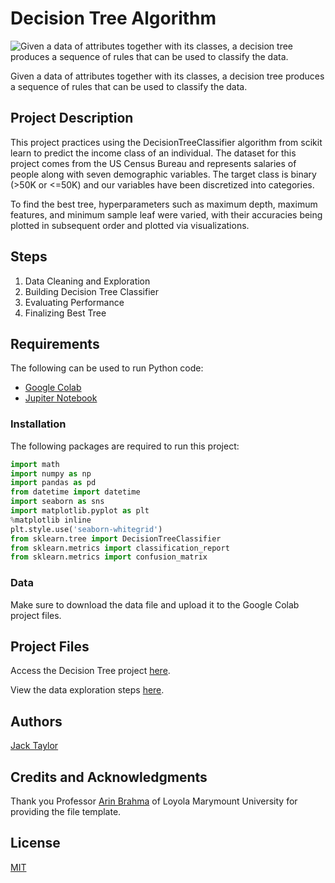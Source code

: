# Decision Tree Algorithm
![Given a data of attributes together with its classes, a decision tree produces a sequence of rules that can be used to classify the data.
](https://developers.bloomreach.com/binaries/original/content/gallery/developer/blog/decision-tree.jpg)

Given a data of attributes together with its classes, a decision tree produces a sequence of rules that can be used to classify the data.
## Project Description
This project practices using the DecisionTreeClassifier algorithm from scikit learn to predict the income class of an individual. The dataset for this project comes from the US Census Bureau and represents salaries of people along with seven demographic variables. The target class is binary (>50K or <=50K) and our variables have been discretized into categories.

To find the best tree, hyperparameters such as maximum depth, maximum features, and minimum sample leaf were varied, with their accuracies being plotted in subsequent order and plotted via visualizations. 

## Steps

 1. Data Cleaning and Exploration
 2. Building Decision Tree Classifier
 3. Evaluating Performance
 4. Finalizing Best Tree

## Requirements
The following can be used to run Python code:
 - [Google Colab](https://colab.research.google.com/notebooks/intro.ipynb#recent=true)
 - [Jupiter Notebook](https://jupyter.org)

### Installation
The following packages are required to run this project:
```python
import math
import numpy as np
import pandas as pd
from datetime import datetime
import seaborn as sns
import matplotlib.pyplot as plt
%matplotlib inline
plt.style.use('seaborn-whitegrid')
from sklearn.tree import DecisionTreeClassifier
from sklearn.metrics import classification_report
from sklearn.metrics import confusion_matrix
```
### Data
Make sure to download the data file and upload it to the Google Colab project files.

## Project Files
Access the Decision Tree project [here](https://drive.google.com/file/d/1nm-2xGiR_4Lxb8OBK1xLnQ1mcJlFeS3V/view?usp=sharing).

View the data exploration steps [here](https://drive.google.com/file/d/1fvUH7fAY5GYPpEydGC_kmbO3QISBGxws/view?usp=sharing).

## Authors
[Jack Taylor](https://www.linkedin.com/in/jack-taylor-su/)

## Credits and Acknowledgments
Thank you Professor [Arin Brahma](https://github.com/ArinB) of Loyola Marymount University for providing the file template.

## License
[MIT](https://choosealicense.com/licenses/mit/)

